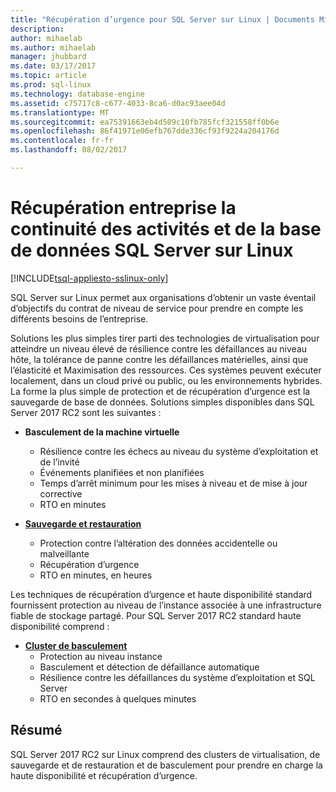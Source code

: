 ```yaml
---
title: "Récupération d’urgence pour SQL Server sur Linux | Documents Microsoft"
description: 
author: mihaelab
ms.author: mihaelab
manager: jhubbard
ms.date: 03/17/2017
ms.topic: article
ms.prod: sql-linux
ms.technology: database-engine
ms.assetid: c75717c8-c677-4033-8ca6-d0ac93aee04d
ms.translationtype: MT
ms.sourcegitcommit: ea75391663eb4d509c10fb785fcf321558ff0b6e
ms.openlocfilehash: 86f41971e06efb767dde336cf93f9224a204176d
ms.contentlocale: fr-fr
ms.lasthandoff: 08/02/2017

---
```

# <a name="business-continuity-and-database-recovery-sql-server-on-linux"></a>Récupération entreprise la continuité des activités et de la base de données SQL Server sur Linux

[!INCLUDE[tsql-appliesto-sslinux-only](../../docs/includes/tsql-appliesto-sslinux-only.md)]

SQL Server sur Linux permet aux organisations d’obtenir un vaste éventail d’objectifs du contrat de niveau de service pour prendre en compte les différents besoins de l’entreprise.

Solutions les plus simples tirer parti des technologies de virtualisation pour atteindre un niveau élevé de résilience contre les défaillances au niveau hôte, la tolérance de panne contre les défaillances matérielles, ainsi que l’élasticité et Maximisation des ressources. Ces systèmes peuvent exécuter localement, dans un cloud privé ou public, ou les environnements hybrides. La forme la plus simple de protection et de récupération d’urgence est la sauvegarde de base de données. Solutions simples disponibles dans SQL Server 2017 RC2 sont les suivantes :

- **Basculement de la machine virtuelle**
    - Résilience contre les échecs au niveau du système d’exploitation et de l’invité
    - Événements planifiées et non planifiées
    - Temps d’arrêt minimum pour les mises à niveau et de mise à jour corrective
    - RTO en minutes


- [**Sauvegarde et restauration**](sql-server-linux-backup-and-restore-database.md) 
    - Protection contre l’altération des données accidentelle ou malveillante
    - Récupération d’urgence
    - RTO en minutes, en heures

Les techniques de récupération d’urgence et haute disponibilité standard fournissent protection au niveau de l’instance associée à une infrastructure fiable de stockage partagé. Pour SQL Server 2017 RC2 standard haute disponibilité comprend :

- [**Cluster de basculement**](sql-server-linux-shared-disk-cluster-configure.md)
    - Protection au niveau instance
    - Basculement et détection de défaillance automatique
    - Résilience contre les défaillances du système d’exploitation et SQL Server
    - RTO en secondes à quelques minutes


## <a name="summary"></a>Résumé

SQL Server 2017 RC2 sur Linux comprend des clusters de virtualisation, de sauvegarde et de restauration et de basculement pour prendre en charge la haute disponibilité et récupération d’urgence. 
